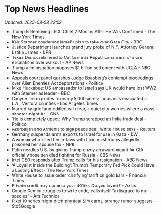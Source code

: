 # Top News Headlines

_Updated: 2025-08-08 22:52_

- Trump Is Removing I.R.S. Chief 2 Months After He Was Confirmed - The New York Times
- Keir Starmer condemns Israel's plan to take over Gaza City - BBC
- Justice Department launches grand jury probe of N.Y. Attorney General Letitia James - NPR
- Texas Democrats head to California as Republicans warn of more escalations over walkout - AP News
- Trump administration proposes $1 billion settlement with UCLA - NBC News
- Appeals court panel quashes Judge Boasberg’s contempt proceedings over Alien Enemies Act deportations - Politico
- Mike Huckabee: US ambassador to Israel says UK would have lost WW2 with Starmer as leader - BBC
- Canyon fire explodes to nearly 5,000 acres; thousands evacuated in L.A., Ventura counties - Los Angeles Times
- Marred by grief and riddled with fear, a quiet city worries where a mass shooter might be - CNN
- ‘He is completely upset’: Why Trump scrapped an India trade deal - Politico
- Azerbaijan and Armenia to sign peace deal, White House says - Reuters
- Germany suspends arms exports to Israel for use in Gaza - DW
- A woman who killed her in-laws with toxic mushrooms allegedly poisoned her spouse too - NPR
- Putin needles U.S. by giving Trump envoy an award meant for CIA official whose son died fighting for Russia - CBS News
- Intel CEO responds after Trump calls for his resignation - ABC News
- ‘A Loyalist Inside the Building’: Trump’s Temporary Fed Pick Could Have a Lasting Effect - The New York Times
- White House to issue order ‘clarifying’ tariff on gold bars - Financial Times
- Private credit may come to your 401(k). Do you invest? - Axios
- Google Gemini struggles to write code, calls itself “a disgrace to my species” - Ars Technica
- Pixel 10 series might ditch physical SIM cards, strange rumor suggests - 9to5Google